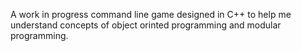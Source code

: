 A work in progress command line game designed in C++ to help me understand concepts of object orinted programming and modular programming.
